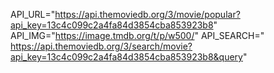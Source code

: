 API_URL="https://api.themoviedb.org/3/movie/popular?api_key=13c4c099c2a4fa84d3854cba853923b8"
API_IMG="https://image.tmdb.org/t/p/w500/"
API_SEARCH="
https://api.themoviedb.org/3/search/movie?api_key=13c4c099c2a4fa84d3854cba853923b8&query"
